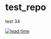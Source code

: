 # test_repo
test 34

[![lead time](https://app.qntify.co/badge/61a43efdca3406000730b658/lead-time.svg)](https://qntify.atlassian.net/plugins/servlet/ac/quantify/kanban?ac.board_id=1&ac.view=metrics)
